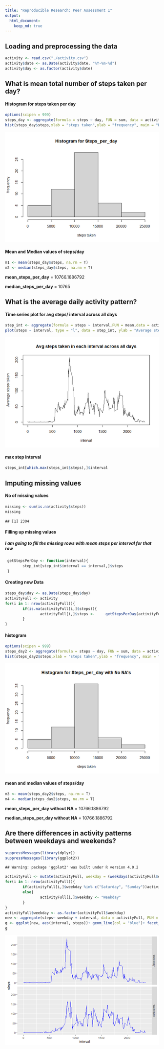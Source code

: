 ```yaml
---
title: "Reproducible Research: Peer Assessment 1"
output: 
  html_document:
    keep_md: true
---
```



## Loading and preprocessing the data

```r
activity <- read.csv("./activity.csv")
activity$date <- as.Date(activity$date, "%Y-%m-%d")
activity$day <- as.factor(activity$date)
```
## What is mean total number of steps taken per day?


#### Histogram for steps taken per day 

```r
options(scipen = 999)
steps_day <- aggregate(formula = steps ~ day, FUN = sum, data = activity)
hist(steps_day$steps,xlab = "steps taken",ylab = "frequency", main = "Histogram for Steps_per_day")
```

![](PA1_template_files/figure-html/unnamed-chunk-2-1.png)<!-- -->




#### Mean and Median values of steps/day

```r
m1 <- mean(steps_day$steps, na.rm = T)
m2 <- median(steps_day$steps, na.rm = T)
```
**mean_steps_per_day** = 10766.1886792

**median_steps_per_day** = 10765

## What is the average daily activity pattern?

#### Time series plot for avg steps/ interval across all days

```r
step_int <- aggregate(formula = steps ~ interval,FUN = mean,data = activity)
plot(steps ~ interval, type = "l", data = step_int, ylab = "Average steps taken", main = "Avg steps taken in each interval across all days")
```



![](PA1_template_files/figure-html/unnamed-chunk-4-1.png)<!-- -->

#### max step interval
```r
steps_int[which.max(steps_int$steps),]$interval
```

## Imputing missing values

#### No of missing values

```r
missing <- sum(is.na(activity$steps))
missing
```

```
## [1] 2304
```

#### Filling up missing values

##### I am going to fill the missing rows with mean steps per interval for that row

```r
 getStepsPerDay <- function(interval){
        step_int[step_int$interval == interval,]$steps      
 }
```
#### Creating new Data

```r
steps_day$day <- as.Date(steps_day$day)
activityFull <- activity
for(i in 1: nrow(activityFull)){
        if(is.na(activityFull[i,]$steps)){
                activityFull[i,]$steps <-     getStepsPerDay(activityFull[i,]$interval)
        }
}
```
#### histogram 

```r
options(scipen = 999)
steps_day2 <- aggregate(formula = steps ~ day, FUN = sum, data = activityFull)
hist(steps_day2$steps,xlab = "steps taken",ylab = "frequency", main = "Histogram for Steps_per_day with No NA's")
```

![](PA1_template_files/figure-html/unnamed-chunk-8-1.png)<!-- -->



#### mean and median values of steps/day

```r
m3 <- mean(steps_day2$steps, na.rm = T)
m4 <- median(steps_day2$steps, na.rm = T)
```
**mean_steps_per_day without NA** = 10766.1886792

**median_steps_per_day without NA** = 10766.1886792

## Are there differences in activity patterns between weekdays and weekends?

```r
suppressMessages(library(dplyr))
suppressMessages(library(ggplot2))
```

```
## Warning: package 'ggplot2' was built under R version 4.0.2
```

```r
activityFull <- mutate(activityFull, weekday = (weekdays(activityFull$date)))
for(i in 1: nrow(activityFull)){
        if(activityFull[i,]$weekday %in% c("Saturday", "Sunday"))activityFull[i,]$weekday <- "Weekend"
        else{
                activityFull[i,]$weekday <- "Weekday"
        }
}
activityFull$weekday <- as.factor(activityFull$weekday)
new <- aggregate(steps~ weekday + interval, data = activityFull, FUN = mean)
g <- ggplot(new, aes(interval, steps))+ geom_line(col = "blue")+ facet_grid(weekday~.)
g
```

![](PA1_template_files/figure-html/unnamed-chunk-10-1.png)<!-- -->
